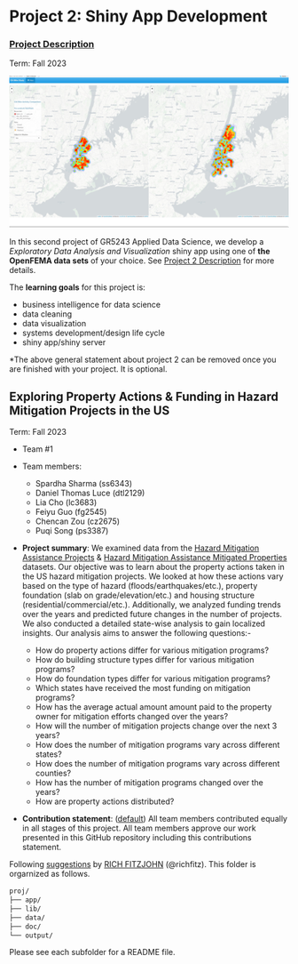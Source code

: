 # Project 2: Shiny App Development

### [Project Description](doc/project2_desc.md)

Term: Fall 2023

![screenshot](doc/figs/map.jpg)

In this second project of GR5243 Applied Data Science, we develop a *Exploratory Data Analysis and Visualization* shiny app using one of **the OpenFEMA data sets** of your choice. See [Project 2 Description](doc/project2_desc.md) for more details.  

The **learning goals** for this project is:

- business intelligence for data science
- data cleaning
- data visualization
- systems development/design life cycle
- shiny app/shiny server

*The above general statement about project 2 can be removed once you are finished with your project. It is optional.

##  Exploring Property Actions & Funding in Hazard Mitigation Projects in the US
Term: Fall 2023

+ Team #1
+ Team members:
	+ Spardha Sharma (ss6343)
	+ Daniel Thomas Luce (dtl2129)
	+ Lia Cho (lc3683)
	+ Feiyu Guo (fg2545)
	+ Chencan Zou (cz2675)
 	+ Puqi Song (ps3387)

+ **Project summary**: We examined data from the [Hazard Mitigation Assistance Projects](https://www.fema.gov/openfema-data-page/hazard-mitigation-assistance-projects-v3) & [Hazard Mitigation Assistance Mitigated Properties](https://www.fema.gov/openfema-data-page/hazard-mitigation-assistance-mitigated-properties-v3) datasets. Our objective was to learn about the property actions taken in the US hazard mitigation projects. We looked at how these actions vary based on the type of hazard (floods/earthquakes/etc.), property foundation (slab on grade/elevation/etc.) and housing structure (residential/commercial/etc.). Additionally, we analyzed funding trends over the years and predicted future changes in the number of projects. We also conducted a detailed state-wise analysis to gain localized insights. Our analysis aims to answer the following questions:-

  +  How do property actions differ for various mitigation programs? 
  + How do building structure types differ for various mitigation programs?
  + How do foundation types differ for various mitigation programs?
  + Which states have received the most funding on mitigation programs?
  + How has the average actual amount amount paid to the property owner for mitigation efforts changed over the years?
  + How will the number of mitigation projects change over the next 3 years?
  + How does the number of mitigation programs vary across different states?
  + How does the number of mitigation programs vary across different counties?
  + How has the number of mitigation programs changed over the years?
  + How are property actions distributed?

+ **Contribution statement**: ([default](doc/a_note_on_contributions.md)) All team members contributed equally in all stages of this project. All team members approve our work presented in this GitHub repository including this contributions statement. 

Following [suggestions](http://nicercode.github.io/blog/2013-04-05-projects/) by [RICH FITZJOHN](http://nicercode.github.io/about/#Team) (@richfitz). This folder is orgarnized as follows.

```
proj/
├── app/
├── lib/
├── data/
├── doc/
└── output/
```

Please see each subfolder for a README file.

